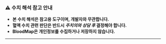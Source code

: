 ### ⚠️ 수치 해석 참고 안내

- **본 수치 해석은 참고용 도구이며, 개발자와 무관합니다.**  
- **혈액 수치 관련 판단은 반드시 _주치의와 상담 후_ 결정해야 합니다.**  
- **BloodMap은 개인정보를 수집하거나 저장하지 않습니다.**

---
